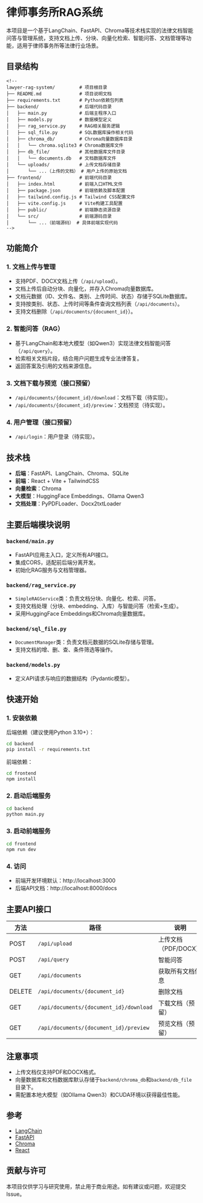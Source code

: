 # 律师事务所RAG系统

本项目是一个基于LangChain、FastAPI、Chroma等技术栈实现的法律文档智能问答与管理系统，支持文档上传、分块、向量化检索、智能问答、文档管理等功能，适用于律师事务所等法律行业场景。

## 目录结构
```
<!--
lawyer-rag-system/         # 项目根目录
├── README.md              # 项目说明文档
├── requirements.txt       # Python依赖包列表
├── backend/               # 后端代码目录
│   ├── main.py            # 后端主程序入口
│   ├── models.py          # 数据模型定义
│   ├── rag_service.py     # RAG相关服务逻辑
│   ├── sql_file.py        # SQL数据库操作相关代码
│   ├── chroma_db/         # Chroma向量数据库目录
│   │   └── chroma.sqlite3 # Chroma数据库文件
│   ├── db_file/           # 其他数据库文件目录
│   │   └── documents.db   # 文档数据库文件
│   └── uploads/           # 上传文档存储目录
│       └── ...（上传的文档） # 用户上传的原始文档
├── frontend/              # 前端代码目录
│   ├── index.html         # 前端入口HTML文件
│   ├── package.json       # 前端依赖及脚本配置
│   ├── tailwind.config.js # Tailwind CSS配置文件
│   ├── vite.config.js     # Vite构建工具配置
│   ├── public/            # 前端静态资源目录
│   └── src/               # 前端源码目录
│       └── ...（前端源码） # 具体前端实现代码
-->

```

## 功能简介

### 1. 文档上传与管理

- 支持PDF、DOCX文档上传（`/api/upload`）。
- 文档上传后自动分块、向量化，并存入Chroma向量数据库。
- 文档元数据（ID、文件名、类别、上传时间、状态）存储于SQLite数据库。
- 支持按类别、状态、上传时间等条件查询文档列表（`/api/documents`）。
- 支持文档删除（`/api/documents/{document_id}`）。

### 2. 智能问答（RAG）

- 基于LangChain和本地大模型（如Qwen3）实现法律文档智能问答（`/api/query`）。
- 检索相关文档片段，结合用户问题生成专业法律答复。
- 返回答案及引用的文档来源信息。

### 3. 文档下载与预览（接口预留）

- `/api/documents/{document_id}/download`：文档下载（待实现）。
- `/api/documents/{document_id}/preview`：文档预览（待实现）。

### 4. 用户管理（接口预留）

- `/api/login`：用户登录（待实现）。

## 技术栈

- **后端**：FastAPI、LangChain、Chroma、SQLite
- **前端**：React + Vite + TailwindCSS
- **向量检索**：Chroma
- **大模型**：HuggingFace Embeddings、Ollama Qwen3
- **文档处理**：PyPDFLoader、Docx2txtLoader

## 主要后端模块说明

### `backend/main.py`

- FastAPI应用主入口，定义所有API接口。
- 集成CORS，适配前后端分离开发。
- 初始化RAG服务与文档管理器。

### `backend/rag_service.py`

- `SimpleRAGService`类：负责文档分块、向量化、检索、问答。
- 支持文档处理（分块、embedding、入库）与智能问答（检索+生成）。
- 采用HuggingFace Embeddings和Chroma向量数据库。

### `backend/sql_file.py`

- `DocumentManager`类：负责文档元数据的SQLite存储与管理。
- 支持文档的增、删、查、条件筛选等操作。

### `backend/models.py`

- 定义API请求与响应的数据结构（Pydantic模型）。

## 快速开始

### 1. 安装依赖

后端依赖（建议使用Python 3.10+）：

```bash
cd backend
pip install -r requirements.txt
```

前端依赖：

```bash
cd frontend
npm install
```

### 2. 启动后端服务

```bash
cd backend
python main.py
```

### 3. 启动前端服务

```bash
cd frontend
npm run dev
```

### 4. 访问

- 前端开发环境默认：http://localhost:3000
- 后端API文档：http://localhost:8000/docs

## 主要API接口

| 方法 | 路径 | 说明 |
|------|------|------|
| POST | `/api/upload` | 上传文档（PDF/DOCX） |
| POST | `/api/query` | 智能问答 |
| GET  | `/api/documents` | 获取所有文档信息 |
| DELETE | `/api/documents/{document_id}` | 删除文档 |
| GET  | `/api/documents/{document_id}/download` | 下载文档（预留） |
| GET  | `/api/documents/{document_id}/preview` | 预览文档（预留） |

## 注意事项

- 上传文档仅支持PDF和DOCX格式。
- 向量数据库和文档数据库默认存储于`backend/chroma_db`和`backend/db_file`目录下。
- 需配置本地大模型（如Ollama Qwen3）和CUDA环境以获得最佳性能。

## 参考

- [LangChain](https://github.com/langchain-ai/langchain)
- [FastAPI](https://fastapi.tiangolo.com/)
- [Chroma](https://www.trychroma.com/)
- [React](https://react.dev/)

## 贡献与许可

本项目仅供学习与研究使用，禁止用于商业用途。如有建议或问题，欢迎提交Issue。
